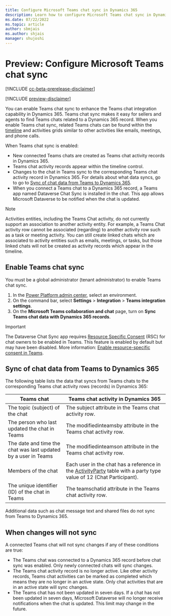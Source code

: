 ```yaml
---
title: Configure Microsoft Teams chat sync in Dynamics 365
description: Learn how to configure Microsoft Teams chat sync in Dynamics 365.
ms.date: 07/22/2022
ms.topic: article
author: sbmjais
ms.author: shjais
manager: shujoshi
---
```


# Preview: Configure Microsoft Teams chat sync

[!INCLUDE [cc-beta-prerelease-disclaimer](../includes/cc-beta-prerelease-disclaimer.md)]

[!INCLUDE [preview-disclaimer](../includes/preview-disclaimer.md)]

You can enable Teams chat sync to enhance the Teams chat integration capability in Dynamics 365. Teams chat sync makes it easy for sellers and agents to find Teams chats related to a Dynamics 365 record. When you enable Teams chat sync, related Teams chats can be found within the [timeline](/power-apps/maker/model-driven-apps/set-up-timeline-control) and activities grids similar to other activities like emails, meetings, and phone calls. 

When Teams chat sync is enabled:
- New connected Teams chats are created as Teams chat activity records in Dynamics 365.
- Teams chat activity records appear within the timeline control.
- Changes to the chat in Teams sync to the corresponding Teams chat activity record in Dynamics 365. For details about what data syncs, go to go to [Sync of chat data from Teams to Dynamics 365](#sync-of-chat-data-from-teams-to-dynamics-365).
- When you connect a Teams chat to a Dynamics 365 record, a Teams app named Dataverse Chat Sync is installed in the chat. This app allows Microsoft Dataverse to be notified when the chat is updated.

> [!NOTE]
> Activities entities, including the Teams Chat activity, do not currently support an association to another activity entity. For example, a Teams Chat activity row cannot be associated (regarding) to another activity row such as a task or meeting activity. You can still create linked chats which are associated to activity entities such as emails, meetings, or tasks, but those linked chats will not be created as activity records which appear in the timeline.

## Enable Teams chat sync

You must be a global administrator (tenant administrator) to enable Teams chat sync.

1.	In the [Power Platform admin center](https://admin.powerplatform.microsoft.com/), select an environment.
2.	On the command bar, select **Settings** > **Integration** > **Teams integration settings**.
3.	On the **Microsoft Teams collaboration and chat** page, turn on **Sync Teams chat data with Dynamics 365 records**.

> [!IMPORTANT]
> The Dataverse Chat Sync app requires [Resource Specific Consent](/microsoftteams/platform/graph-api/rsc/resource-specific-consent) (RSC) for chat owners to be enabled in Teams. This feature is enabled by default but may have been disabled. More information: [Enable resource-specific consent in Teams](/microsoftteams/platform/graph-api/rsc/resource-specific-consent#configure-chat-owner-consent-settings-for-rsc-in-a-chat-using-the-microsoft-graph-apis).

## Sync of chat data from Teams to Dynamics 365

The following table lists the data that syncs from Teams chats to the corresponding Teams chat activity rows (records) in Dynamics 365:

|Teams chat|Teams chat activity in Dynamics 365|
|----------|-----------------------------------|
|The topic (subject) of the chat|The subject attribute in the Teams chat activity row.|
|The person who last updated the chat in Teams|The modifiedinteamsby attribute in the Teams chat activity row.|
|The date and time the chat was last updated by a user in Teams|The modifiedinteamson attribute in the Teams chat activity row.|
|Members of the chat|Each user in the chat has a reference in the [ActivityParty](/power-apps/developer/data-platform/activityparty-entity) table with a party type value of 12 (Chat Participant).|
|The unique identifier (ID) of the chat in Teams|The teamschatid attribute in the Teams chat activity row.|

Additional data such as chat message text and shared files do not sync from Teams to Dynamics 365.

## When changes will not sync

A connected Teams chat will not sync changes if any of these conditions are true:

- The Teams chat was connected to a Dynamics 365 record before chat sync was enabled. Only newly connected chats will sync changes. 
- The Teams chat activity record is no longer active. Like other activity records, Teams chat activities can be marked as completed which means they are no longer in an active state. Only chat activities that are in an active state will sync changes. 
- The Teams chat has not been updated in seven days. If a chat has not been updated in seven days, Microsoft Dataverse will no longer receive notifications when the chat is updated. This limit may change in the future.
